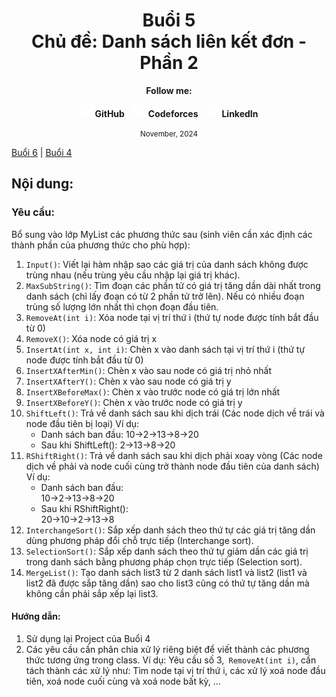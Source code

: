 <div align="center">
	<h1>Buổi 5<br>Chủ đề: Danh sách liên kết đơn - Phần 2</h1>
</div>

<div align="center">
  <p><strong>Follow me:</strong></p>
</div>

<div align="center">
  <p>
    <img src="https://github.com/k1enn/software-engineer-notes/blob/main/subjects/web-programming/Buoi1/Bai01/images/github.png" alt="GitHub Logo" width="20" height="20" />
    <strong><a style="text-decoration:none;" href="https://github.com/k1enn" target="_blank">GitHub</a></strong>
    <img style="padding-left: 10px; " src="https://github.com/k1enn/software-engineer-notes/blob/main/subjects/web-programming/Buoi1/Bai01/images/codeforces.png" alt="Codeforces Logo" width="20" height="20" />
    <strong><a style="text-decoration:none;" href="https://codeforces.com/profile/dinhtrungkien" target="_blank">Codeforces</a></strong>
    <img style="padding-left: 10px;" src="https://github.com/k1enn/software-engineer-notes/blob/main/subjects/web-programming/Buoi1/Bai01/images/linkedin.png" alt="LinkedIn Logo" width="20" height="20" />
    <strong><a style="text-decoration:none;" href="https://www.linkedin.com/in/k1enn/" target="_blank">LinkedIn</a></strong>
  </p>
      <small> November, 2024</small>
</div>

[Buổi 6](https://github.com/k1enn/software-engineer-notes/blob/main/subjects/DSA-practice/Buoi6/buoi6.md) | [Buổi 4](https://github.com/k1enn/software-engineer-notes/blob/main/subjects/DSA-practice/Buoi4/buoi4.md)
## Nội dung:
### Yêu cầu: 
Bổ sung vào lớp MyList các phương thức sau (sinh viên cần xác định các thành phần của phương thức cho phù hợp):
1)	`Input()`: Viết lại hàm nhập sao các giá trị của danh sách không được trùng nhau (nếu trùng yêu cầu nhập lại giá trị khác).
2)	`MaxSubString()`: Tìm đoạn các phần tử có giá trị tăng dần dài nhất trong danh sách (chỉ lấy đoạn có từ 2 phần tử trở lên). Nếu có nhiều đoạn trùng số lượng lớn nhất thì chọn đoạn đầu tiên.
3)	`RemoveAt(int i)`: Xóa node tại vị trí thứ i (thứ tự node được tính bắt đầu từ 0)
4)	`RemoveX()`: Xóa node có giá trị x
5)	`InsertAt(int x, int i)`: Chèn x vào danh sách tại vị trí thứ i (thứ tự node được tính bắt đầu từ 0) 
6)	`InsertXAfterMin()`: Chèn x vào sau node có giá trị nhỏ nhất
7)	`InsertXAfterY()`: Chèn x vào sau node có giá trị y
8)	`InsertXBeforeMax()`: Chèn x vào trước node có giá trị lớn nhất
9)	`InsertXBeforeY()`: Chèn x vào trước node có giá trị y
10)	`ShiftLeft()`: Trả về danh sách sau khi dịch trái (Các node dịch về trái và node đầu tiên bị loại)
Ví dụ: 
    + Danh sách ban đầu: 
     10->2->13->8->20
    + Sau khi ShiftLeft(): 
      2->13->8->20
11)	`RShiftRight()`: Trả về danh sách sau khi dịch phải xoay vòng (Các node dịch về phải và node cuối cùng trở thành node đầu tiên của danh sách)
Ví dụ: 
    + Danh sách ban đầu:     	
    10->2->13->8->20
    + Sau khi RShiftRight():	
    20->10->2->13->8
12)	`InterchangeSort()`: Sắp xếp danh sách theo thứ tự các giá trị tăng dần dùng phương pháp đổi chỗ trực tiếp (Interchange sort).
13)	`SelectionSort()`: Sắp xếp danh sách theo thứ tự giảm dần các giá trị trong danh sách bằng phương pháp chọn trực tiếp (Selection sort).
14)	`MergeList()`: Tạo danh sách list3 từ 2 danh sách list1 và list2 (list1 và list2 đã được sắp tăng dần) sao cho list3 cũng có thứ tự tăng dần mà không cần phải sắp xếp lại list3.
#### Hướng dẫn:
1.	Sử dụng lại Project của Buổi 4
2.	Các yêu cầu cần phân chia xử lý riêng biệt để viết thành các phương thức tương ứng trong class. 
Ví dụ: Yêu cầu số 3,` RemoveAt(int i)`, cần tách thành các xử lý như: Tìm node tại vị trí thứ i, các xử lý xoá node đầu tiên, xoá node cuối cùng và xoá node bất kỳ, …
